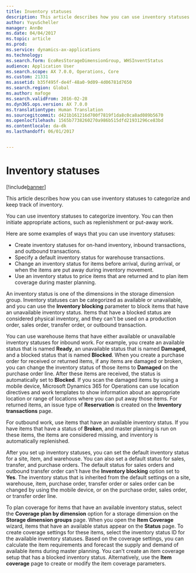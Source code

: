 ```yaml
---
title: Inventory statuses
description: This article describes how you can use inventory statuses to categorize and keep track of inventory.
author: YuyuScheller
manager: AnnBe
ms.date: 04/04/2017
ms.topic: article
ms.prod: 
ms.service: dynamics-ax-applications
ms.technology: 
ms.search.form: EcoResStorageDimensionGroup, WHSInventStatus
audience: Application User
ms.search.scope: AX 7.0.0, Operations, Core
ms.custom: 21331
ms.assetid: b35f495f-de4f-48a0-9d09-4d06781d7650
ms.search.region: Global
ms.author: mafoge
ms.search.validFrom: 2016-02-28
ms.dyn365.ops.version: AX 7.0.0
ms.translationtype: Human Translation
ms.sourcegitcommit: d421b161216d700f7819f1da8c0ca8ad089b5670
ms.openlocfilehash: 1565b7738260270a986b515dfd21931296ce83bd
ms.contentlocale: da-dk
ms.lasthandoff: 06/01/2017


---
```


# <a name="inventory-statuses"></a>Inventory statuses

[!include[banner](../includes/banner.md)]


This article describes how you can use inventory statuses to categorize and keep track of inventory.

You can use inventory statuses to categorize inventory. You can then initiate appropriate actions, such as replenishment or put-away work. 

Here are some examples of ways that you can use inventory statuses:

-   Create inventory statuses for on-hand inventory, inbound transactions, and outbound transactions.
-   Specify a default inventory status for warehouse transactions.
-   Change an inventory status for items before arrival, during arrival, or when the items are put away during inventory movement.
-   Use an inventory status to price items that are returned and to plan item coverage during master planning.

An inventory status is one of the dimensions in the storage dimension group. Inventory statuses can be categorized as available or unavailable, and you can use the **Inventory blocking** parameter to block items that have an unavailable inventory status. Items that have a blocked status are considered physical inventory, and they can't be used on a production order, sales order, transfer order, or outbound transaction. 

You can use warehouse items that have either available or unavailable inventory statuses for inbound work. For example, you create an available status that is named **Ready**, an unavailable status that is named **Damaged**, and a blocked status that is named **Blocked**. When you create a purchase order for received or returned items, if any items are damaged or broken, you can change the inventory status of those items to **Damaged** on the purchase order line. After these items are received, the status is automatically set to **Blocked**. If you scan the damaged items by using a mobile device, Microsoft Dynamics 365 for Operations can use location directives and work templates to show information about an appropriate location or range of locations where you can put away those items. For returned items, an issue type of **Reservation** is created on the **Inventory transactions** page. 

For outbound work, use items that have an available inventory status. If you have items that have a status of **Broken**, and master planning is run on these items, the items are considered missing, and inventory is automatically replenished. 

After you set up inventory statuses, you can set the default inventory status for a site, item, and warehouse. You can also set a default status for sales, transfer, and purchase orders. The default status for sales orders and outbound transfer order can't have the **Inventory blocking** option set to **Yes**. The inventory status that is inherited from the default settings on a site, warehouse, item, purchase order, transfer order or sales order can be changed by using the mobile device, or on the purchase order, sales order, or transfer order line. 

To plan coverage for items that have an available inventory status, select the **Coverage plan by dimension** option for a storage dimension on the **Storage dimension groups** page. When you open the **Item Coverage** wizard, items that have an available status appear on the **Status** page. To create coverage settings for these items, select the inventory status ID for the available inventory statuses. Based on the coverage settings, you can calculate the item requirements and forecast the supply and demand of available items during master planning. You can't create an item coverage setup that has a blocked inventory status. Alternatively, use the **Item coverage** page to create or modify the item coverage parameters.




